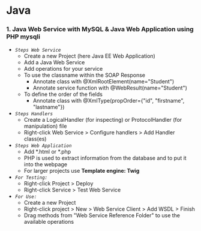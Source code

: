 # Java

### 1. Java Web Service with MySQL & Java Web Application using PHP mysqli

* *`Steps Web Service`*
  * Create a new Project (here Java EE Web Application)
  * Add a Java Web Service
  * Add operations for your service
  * To use the classname within the SOAP Response
      * Annotate class with @XmlRootElement(name="Student") 
      * Annotate service function with @WebResult(name="Student")
  * To define the order of the fields
      * Annotate class with @XmlType(propOrder={"id", "firstname", "lastname"})
* *`Steps Handlers`*
  * Create a LogicalHandler (for inspecting) or ProtocolHandler (for manipulation) file 
  * Right-click Web Service > Configure handlers > Add Handler class(es)
* *`Steps Web Application`*
  * Add *.html or *.php
  * PHP is used to extract information from the database and to put it into the webpage
  * For larger projects use **Template engine: Twig**
* *`For Testing:`* 
  * Right-click Project > Deploy
  * Right-click Service > Test Web Service
* *`For Use:`*
  * Create a new Project
  * Right-click project > New > Web Service Client > Add WSDL > Finish
  * Drag methods from "Web Service Reference Folder" to use the available operations
